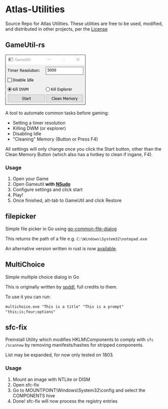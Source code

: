 # Atlas-Utilities

Source Repo for Atlas Utilities. These utilities are free to be used, modified, and distributed in other projects, per the [License](https://github.com/Atlas-OS/Atlas-Utilities/blob/main/LICENSE)

## GameUtil-rs
![screenshot](/img/gameutil-rs.png)

A tool to automate common tasks before gaming:
  - Setting a timer resolution
  - Killing DWM (or explorer)
  - Disabling Idle
  - "Cleaning" Memory (Button or Press F4)

All settings will only change once you click the Start button, other than the Clean Memory Button (which also has a hotkey to clean if ingane, F4).

### Usage

1. Open your Game
2. Open Gameutil **with [NSudo](https://nsudo.m2team.org)**
3. Configure settings and click start
4. Play!
5. Once finished, alt-tab to GameUtil and click Restore

## filepicker

Simple file picker in Go using [go-common-file-dialog](https://github.com/harry1453/go-common-file-dialog)

This returns the path of a file e.g. `C:\Windows\System32\notepad.exe`

An alternative version written in rust is now [available](/filepicker-rs).

## MultiChoice

Simple multiple choice dialog in Go

This is originally written by [spddl](https://github.com/spddl), full credits to them.

To use it you can run:

```
multichoice.exe "This is a title" "This is a prompt" "this;is;four;options"
```

## sfc-fix

Preinstall Utility which modifies HKLM\Components to comply with `sfc /scannow` by removing manifests/hashes for stripped components.

List may be expanded, for now only tested on 1803.

### Usage

1. Mount an image with NTLite or DISM
2. Open sfc-fix
3. Go to MOUNTPOINT\Windows\System32\config and select the COMPONENTS hive
4. Done! sfc-fix will now process the registry entries